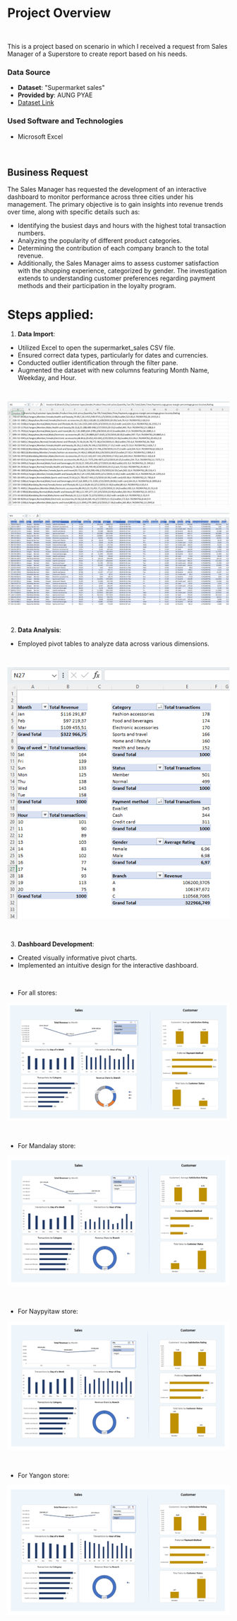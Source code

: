 # Project Overview

<br>

This is a project based on scenario in which I received a request from Sales Manager of a Superstore to create report based on his needs.

### Data Source

- **Dataset**: "Supermarket sales"
- **Provided by**: AUNG PYAE
- [Dataset Link](https://www.kaggle.com/datasets/aungpyaeap/supermarket-sales/)

### Used Software and Technologies

- Microsoft Excel

<br>

## Business Request

The Sales Manager has requested the development of an interactive dashboard to monitor performance across three cities under his management. The primary objective is to gain insights into revenue trends over time, along with specific details such as:

- Identifying the busiest days and hours with the highest total transaction numbers.
- Analyzing the popularity of different product categories.
- Determining the contribution of each company branch to the total revenue.
- Additionally, the Sales Manager aims to assess customer satisfaction with the shopping experience, categorized by gender. The investigation extends to understanding customer preferences regarding payment methods and their participation in the loyalty program.

# Steps applied:

1. **Data Import**:

- Utilized Excel to open the supermarket_sales CSV file.
- Ensured correct data types, particularly for dates and currencies.
- Conducted outlier identification through the filter pane.
- Augmented the dataset with new columns featuring Month Name, Weekday, and Hour.

<br>

![Import Data](Resources/Screenshots/import_1.png)

![Import Data](Resources/Screenshots/import_2.png)

<br>

2. **Data Analysis**:

- Employed pivot tables to analyze data across various dimensions.

<br>

![Analysis](Resources/Screenshots/analysis_1.png)

<br>

3. **Dashboard Development**:

- Created visually informative pivot charts.
- Implemented an intuitive design for the interactive dashboard.

<br>

- For all stores:

![Dashboard](Resources/Screenshots/dashboard_01.png)

<br>

- For Mandalay store:

![Dashboard](Resources/Screenshots/dashboard_1.png)

<br>

- For Naypyitaw store:

![Dashboard](Resources/Screenshots/dashboard_2.png)

<br>

- For Yangon store:

![Dashboard](Resources/Screenshots/dashboard_3.png)

<br>
